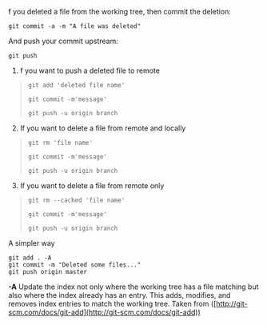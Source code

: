 f you deleted a file from the working tree, then commit the deletion:

```
git commit -a -m "A file was deleted"
```

And push your commit upstream:

```
git push
```

1. f you want to push a deleted file to remote

> `git add 'deleted file name'`
> 
> `git commit -m'message'`
> 
> `git push -u origin branch`

2. If you want to delete a file from remote and locally

> `git rm 'file name'`
> 
> `git commit -m'message'`
> 
> `git push -u origin branch`

3. If you want to delete a file from remote only

> `git rm --cached 'file name'`
> 
> `git commit -m'message'`
> 
> `git push -u origin branch`


A simpler way

```
git add . -A
git commit -m "Deleted some files..."
git push origin master
```

**-A** Update the index not only where the working tree has a file matching but also where the index already has an entry. This adds, modifies, and removes index entries to match the working tree. Taken from ([http://git-scm.com/docs/git-add](http://git-scm.com/docs/git-add))